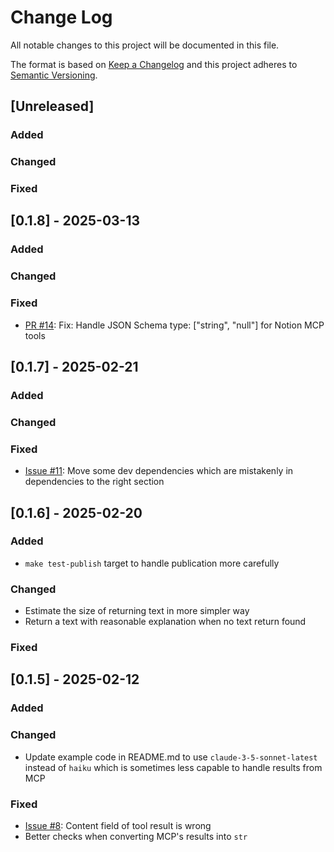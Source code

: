 # Change Log

All notable changes to this project will be documented in this file.

The format is based on [Keep a Changelog](http://keepachangelog.com/)
and this project adheres to [Semantic Versioning](http://semver.org/).

## [Unreleased]

### Added

### Changed

### Fixed

## [0.1.8] - 2025-03-13

### Added

### Changed

### Fixed

- [PR #14](https://github.com/hideya/langchain-mcp-tools-py/pull/14): Fix: Handle JSON Schema type: ["string", "null"] for Notion MCP tools


## [0.1.7] - 2025-02-21

### Added

### Changed

### Fixed

- [Issue #11](https://github.com/hideya/langchain-mcp-tools-py/issues/11): Move some dev dependencies which are mistakenly in dependencies to the right section


## [0.1.6] - 2025-02-20

### Added

- `make test-publish` target to handle publication more carefully

### Changed

- Estimate the size of returning text in more simpler way
- Return a text with reasonable explanation when no text return found

### Fixed


## [0.1.5] - 2025-02-12

### Added

### Changed

- Update example code in README.md to use `claude-3-5-sonnet-latest`
  instead of `haiku` which is sometimes less capable to handle results from MCP

### Fixed

- [Issue #8](https://github.com/hideya/langchain-mcp-tools-py/issues/8): Content field of tool result is wrong
- Better checks when converting MCP's results into `str`
